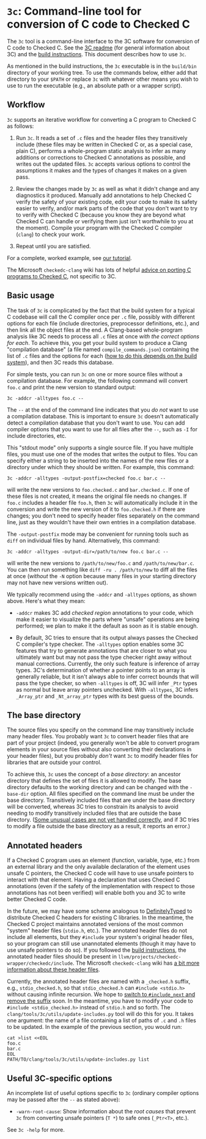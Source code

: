 # `3c`: Command-line tool for conversion of C code to Checked C

The `3c` tool is a command-line interface to the 3C software for
conversion of C code to Checked C. See the [3C
readme](../../docs/checkedc/3C/README.md) (for general information
about 3C) and the [build
instructions](../../docs/checkedc/3C/INSTALL.md). This document
describes how to use `3c`.

As mentioned in the build instructions, the `3c` executable is in the
`build/bin` directory of your working tree. To use the commands below,
either add that directory to your `$PATH` or replace `3c` with
whatever other means you wish to use to run the executable (e.g., an
absolute path or a wrapper script).

## Workflow

`3c` supports an iterative workflow for converting a C program to
Checked C as follows:

1. Run `3c`. It reads a set of `.c` files and the header files they
transitively include (these files may be written in Checked C or, as a
special case, plain C), performs a whole-program static analysis to
infer as many additions or corrections to Checked C annotations as
possible, and writes out the updated files. `3c` accepts various
options to control the assumptions it makes and the types of changes
it makes on a given pass.

2. Review the changes made by `3c` as well as what it didn't change
and any diagnostics it produced. Manually add annotations to help
Checked C verify the safety of your existing code, edit your code to
make its safety easier to verify, and/or mark parts of the code that
you don't want to try to verify with Checked C (because you know they
are beyond what Checked C can handle or verifying them just isn't
worthwhile to you at the moment). Compile your program with the
Checked C compiler (`clang`) to check your work.

3. Repeat until you are satisfied.

For a complete, worked example, see [our
tutorial](https://github.com/correctcomputation/checkedc-tiny-bignum-c).

The Microsoft `checkedc-clang` wiki has lots of helpful [advice on
porting C programs to Checked
C](https://github.com/Microsoft/checkedc/wiki/Legacy-Conversion-Tips),
not specific to 3C.

## Basic usage

The task of `3c` is complicated by the fact that the build system for
a typical C codebase will call the C compiler once per `.c` file,
possibly with different options for each file (include directories,
preprocessor definitions, etc.), and then link all the object files at
the end. A Clang-based whole-program analysis like 3C needs to process
all `.c` files at once _with the correct options for each_. To achieve
this, you get your build system to produce a Clang "compilation
database" (a file named `compile_commands.json`) containing the list
of `.c` files and the options for each ([how to do this depends on the
build system](../../docs/JSONCompilationDatabase.rst)), and then 3C
reads this database.

For simple tests, you can run `3c` on one or more source files without
a compilation database. For example, the following command will
convert `foo.c` and print the new version to standard output:

```
3c -addcr -alltypes foo.c --
```

The `--` at the end of the command line indicates that you _do not_
want to use a compilation database. This is important to ensure `3c`
doesn't automatically detect a compilation database that you don't
want to use. You can add compiler options that you want to use for all
files after the `--`, such as `-I` for include directories, etc.

This "stdout mode" only supports a single source file. If you have
multiple files, you must use one of the modes that writes the output
to files. You can specify either a string to be inserted into the
names of the new files or a directory under which they should be
written. For example, this command:

```
3c -addcr -alltypes -output-postfix=checked foo.c bar.c --
```

will write the new versions to `foo.checked.c` and `bar.checked.c`. If
one of these files is not created, it means the original file needs no
changes. If `foo.c` includes a header file `foo.h`, then `3c` will
automatically include it in the conversion and write the new version
of it to `foo.checked.h` if there are changes; you don't need to
specify header files separately on the command line, just as they
wouldn't have their own entries in a compilation database.

The `-output-postfix` mode may be convenient for running tools such as
`diff` on individual files by hand. Alternatively, this command:

```
3c -addcr -alltypes -output-dir=/path/to/new foo.c bar.c --
```

will write the new versions to `/path/to/new/foo.c` and
`/path/to/new/bar.c`. You can then run something like `diff -ru .
/path/to/new` to diff all the files at once (_without_ the `-N` option
because many files in your starting directory may not have new
versions written out).

We typically recommend using the `-addcr` and `-alltypes` options, as
shown above. Here's what they mean:

- `-addcr` makes 3C add _checked region_ annotations to your code,
  which make it easier to visualize the parts where "unsafe"
  operations are being performed; we plan to make it the default as
  soon as it is stable enough.

- By default, 3C tries to ensure that its output always passes the
  Checked C compiler's type checker. The `-alltypes` option enables some 3C
  features that try to generate annotations that are closer to what
  you ultimately want but may not pass the type checker right away
  without manual corrections. Currently, the only such feature is
  inference of array types. 3C's determination of whether a pointer
  points to an array is generally reliable, but it isn't always able
  to infer correct bounds that will pass the type checker, so when
  `-alltypes` is off, 3C will infer `_Ptr` types as normal but leave
  array pointers unchecked. With `-alltypes`, 3C infers `_Array_ptr`
  and `_Nt_array_ptr` types with its best guess of the bounds.

## The base directory

The source files you specify on the command line may transitively
include many header files. You probably want `3c` to convert header
files that are part of your project (indeed, you generally won't be
able to convert program elements in your source files without also
converting their declarations in your header files), but you probably
_don't_ want `3c` to modify header files for libraries that are
outside your control.

To achieve this, `3c` uses the concept of a _base directory_: an
ancestor directory that defines the set of files it is allowed to
modify. The base directory defaults to the working directory and can
be changed with the `-base-dir` option. All files specified on the
command line must be under the base directory. Transitively included
files that are under the base directory will be converted, whereas 3C
tries to constrain its analysis to avoid needing to modify
transitively included files that are outside the base directory.
([Some unusual cases are not yet handled
correctly](https://github.com/correctcomputation/checkedc-clang/issues/387),
and if 3C tries to modify a file outside the base directory as a
result, it reports an error.)

## Annotated headers

If a Checked C program uses an element (function, variable, type,
etc.) from an external library and the only available declaration of
the element uses unsafe C pointers, the Checked C code will have to
use unsafe pointers to interact with that element. Having a
declaration that uses Checked C annotations (even if the safety of the
implementation with respect to those annotations has not been
verified) will enable both you and 3C to write better Checked C code.

In the future, we may have some scheme analogous to
[DefinitelyTyped](https://definitelytyped.org/) to distribute Checked
C headers for existing C libraries. In the meantime, the Checked C
project maintains annotated versions of the most common "system"
header files (`stdio.h`, etc.). The annotated header files do not
include all elements, but they `#include` your system's original
header files, so your program can still use unannotated elements
(though it may have to use unsafe pointers to do so). If you followed
the [build instructions](../../docs/checkedc/3C/INSTALL.md), the
annotated header files should be present in
`llvm/projects/checkedc-wrapper/checkedc/include`. The Microsoft
`checkedc-clang` wiki has [a bit more information about these header
files](https://github.com/Microsoft/checkedc-clang/wiki/Checked-C-clang-user-manual#header-files).

Currently, the annotated header files are named with a `_checked.h`
suffix, e.g., `stdio_checked.h`, so that `stdio_checked.h` can
`#include <stdio.h>` without causing infinite recursion. We hope to
[switch to `#include_next` and remove the
suffix](https://github.com/microsoft/checkedc/issues/431) soon. In the
meantime, you have to modify your code to `#include <stdio_checked.h>`
instead of `stdio.h` and so forth. The
`clang/tools/3c/utils/update-includes.py` tool will do this for you.
It takes one argument: the name of a file containing a list of paths
of `.c` and `.h` files to be updated. In the example of the previous
section, you would run:

```
cat >list <<EOL
foo.c
bar.c
EOL
PATH/TO/clang/tools/3c/utils/update-includes.py list
```

## Useful 3C-specific options

An incomplete list of useful options specific to `3c` (ordinary
compiler options may be passed after the `--` as stated above):

- `-warn-root-cause`: Show information about the _root causes_ that
  prevent `3c` from converting unsafe pointers (`T *`) to safe ones
  (`_Ptr<T>`, etc.).

See `3c -help` for more.
